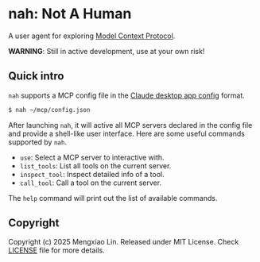 nah: **N**ot **A** **H**uman
===
A user agent for exploring [Model Context Protocol](https://modelcontextprotocol.io).

**WARNING**: Still in active development, use at your own risk!

## Quick intro
`nah` supports a MCP config file in the [Claude desktop app config](https://modelcontextprotocol.io/quickstart/user) format.
```bash
$ nah ~/mcp/config.json
```

After launching `nah`, it will active all MCP servers declared in the config file and provide a shell-like user interface. Here are some useful commands supported by `nah`.
* `use`:           Select a MCP server to interactive with.
* `list_tools`:    List all tools on the current server.
* `inspect_tool`:  Inspect detailed info of a tool.
* `call_tool`:     Call a tool on the current server.

The `help` command will print out the list of available commands. 

## Copyright
Copyright (c) 2025 Mengxiao Lin. Released under MIT License. Check [LICENSE](./LICENSE) file for more details.